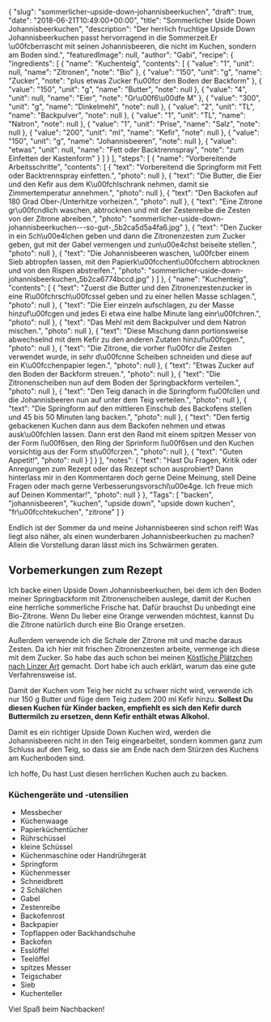 {
    "slug": "sommerlicher-upside-down-johannisbeerkuchen",
    "draft": true,
    "date": "2018-06-21T10:49:00+00:00",
    "title": "Sommerlicher Uside Down Johannisbeerkuchen",
    "description": "Der herrlich fruchtige Upside Down Johannisbeerkuchen passt hervorragend in die Sommerzeit.Er \u00fcberrascht mit seinen Johannisbeeren, die nicht im Kuchen, sondern am Boden sind.",
    "featuredImage": null,
    "author": "Gabi",
    "recipe": {
        "ingredients": [
            {
                "name": "Kuchenteig",
                "contents": [
                    {
                        "value": "1",
                        "unit": null,
                        "name": "Zitronen",
                        "note": "Bio"
                    },
                    {
                        "value": "150",
                        "unit": "g",
                        "name": "Zucker",
                        "note": "plus etwas Zucker f\u00fcr den Boden der Backform"
                    },
                    {
                        "value": "150",
                        "unit": "g",
                        "name": "Butter",
                        "note": null
                    },
                    {
                        "value": "4",
                        "unit": null,
                        "name": "Eier",
                        "note": "Gr\u00f6\u00dfe M"
                    },
                    {
                        "value": "300",
                        "unit": "g",
                        "name": "Dinkelmehl",
                        "note": null
                    },
                    {
                        "value": "2",
                        "unit": "TL",
                        "name": "Backpulver",
                        "note": null
                    },
                    {
                        "value": "1",
                        "unit": "TL",
                        "name": "Natron",
                        "note": null
                    },
                    {
                        "value": "1",
                        "unit": "Prise",
                        "name": "Salz",
                        "note": null
                    },
                    {
                        "value": "200",
                        "unit": "ml",
                        "name": "Kefir",
                        "note": null
                    },
                    {
                        "value": "150",
                        "unit": "g",
                        "name": "Johannisbeeren",
                        "note": null
                    },
                    {
                        "value": "etwas",
                        "unit": null,
                        "name": "Fett oder Backtrennspray",
                        "note": "zum Einfetten der Kastenform"
                    }
                ]
            }
        ],
        "steps": [
            {
                "name": "Vorbereitende Arbeitsschritte",
                "contents": [
                    {
                        "text": "Vorbereitend die Springform mit Fett oder Backtrennspray einfetten.",
                        "photo": null
                    },
                    {
                        "text": "Die Butter, die Eier und den Kefir aus dem K\u00fchlschrank nehmen, damit sie Zimmertemperatur annehmen.",
                        "photo": null
                    },
                    {
                        "text": "Den  Backofen auf 180 Grad Ober-\/Unterhitze vorheizen.",
                        "photo": null
                    },
                    {
                        "text": "Eine Zitrone gr\u00fcndlich waschen, abtrocknen und mit der Zestenreibe die Zesten von der Zitrone abreiben.",
                        "photo": "sommerlicher-uside-down-johannisbeerkuchen---so-gut-_5b2ca5d5a4fa6.jpg"
                    },
                    {
                        "text": "Den Zucker in ein Sch\u00e4lchen geben und dann die Zitronenzesten zum Zucker geben, gut mit der Gabel vermengen und zun\u00e4chst beiseite stellen.",
                        "photo": null
                    },
                    {
                        "text": "Die Johannisbeeren waschen, \u00fcber einem Sieb abtropfen lassen, mit den Papierk\u00fcchent\u00fcchern abtrocknen und von den Rispen abstreifen.",
                        "photo": "sommerlicher-uside-down-johannisbeerkuchen_5b2ca6774bccd.jpg"
                    }
                ]
            },
            {
                "name": "Kuchenteig",
                "contents": [
                    {
                        "text": "Zuerst die Butter und den Zitronenzestenzucker in eine R\u00fchrsch\u00fcssel geben und zu einer hellen Masse schlagen.",
                        "photo": null
                    },
                    {
                        "text": "Die Eier einzeln aufschlagen, zu der Masse hinzuf\u00fcgen und jedes Ei etwa eine halbe Minute lang einr\u00fchren.",
                        "photo": null
                    },
                    {
                        "text": "Das Mehl mit dem Backpulver und dem Natron mischen.",
                        "photo": null
                    },
                    {
                        "text": "Diese Mischung dann portionsweise abwechselnd mit dem Kefir zu den anderen Zutaten hinzuf\u00fcgen.",
                        "photo": null
                    },
                    {
                        "text": "Die Zitrone, die vorher f\u00fcr die Zesten verwendet wurde, in sehr d\u00fcnne Scheiben schneiden und diese auf ein K\u00fcchenpapier legen.",
                        "photo": null
                    },
                    {
                        "text": "Etwas Zucker auf den Boden der Backform streuen.",
                        "photo": null
                    },
                    {
                        "text": "Die Zitronenscheiben nun auf dem Boden der Springbackform verteilen.",
                        "photo": null
                    },
                    {
                        "text": "Den Teig danach in die Springform f\u00fcllen und die Johannisbeeren nun auf unter dem Teig verteilen.",
                        "photo": null
                    },
                    {
                        "text": "Die Springform auf den mittleren Einschub des Backofens stellen und 45 bis 50 Minuten lang backen.",
                        "photo": null
                    },
                    {
                        "text": "Den fertig gebackenen Kuchen dann aus dem Backofen nehmen und etwas ausk\u00fchlen lassen. Dann erst den Rand mit einem spitzen Messer von der Form l\u00f6sen, den Ring der Sprinform l\u00f6sen und den Kuchen vorsichtig aus der Form st\u00fcrzen.",
                        "photo": null
                    },
                    {
                        "text": "Guten Appetit!",
                        "photo": null
                    }
                ]
            }
        ],
        "notes": {
            "text": "Hast Du Fragen, Kritik oder Anregungen zum Rezept oder das Rezept schon ausprobiert? Dann hinterlass mir in den Kommentaren doch gerne Deine Meinung, stell Deine Fragen oder mach gerne Verbesserungsvorschl\u00e4ge. Ich freue mich auf Deinen Kommentar!",
            "photo": null
        }
    },
    "Tags": [
        "backen",
        "johannisbeeren",
        "kuchen",
        "upside down",
        "upside down kuchen",
        "fr\u00fcchtekuchen",
        "zitrone"
    ]
}

Endlich ist der Sommer da und meine Johannisbeeren sind schon reif! Was liegt also näher, als einen wunderbaren Johannisbeerkuchen zu machen? Allein die Vorstellung daran lässt mich ins Schwärmen geraten.


## Vorbemerkungen zum Rezept

Ich backe einen Upside Down Johannisbeerkuchen, bei dem ich den Boden meiner Springbackform mit Zitronenscheiben auslege, damit der Kuchen eine herrliche  sommerliche Frische hat. Dafür brauchst Du  unbedingt eine Bio-Zitrone. Wenn Du lieber eine Orange verwenden möchtest, kannst Du die Zitrone natürlich durch eine Bio Orange ersetzen.

Außerdem verwende ich die Schale der Zitrone mit und mache daraus Zesten. Da ich hier mit frischen Zitronenzesten arbeite, vermenge ich diese mit dem Zucker. So habe das auch schon bei meinen [Köstliche Plätzchen nach Linzer Art](https://kochfokus.de/artikel/koestliche-plaetzchen-nach-linzer-art/ "Köstliche Plätzchen nach Linzer Art") gemacht. Dort habe ich auch erklärt, warum das eine gute Verfahrensweise ist.

Damit der Kuchen vom Teig her nicht zu schwer nicht wird, verwende ich nur 150 g Butter und füge dem Teig zudem 200 ml  Kefir hinzu. **Sollest Du diesen Kuchen für Kinder backen, empfiehlt es sich den Kefir durch Buttermilch zu ersetzen, denn Kefir enthält etwas Alkohol.**

Damit es ein richtiger Upside Down Kuchen wird, werden die Johannisbeeren nicht in den Teig eingearbeitet, sondern kommen ganz zum Schluss auf den Teig, so dass sie am Ende nach dem Stürzen des Kuchens am Kuchenboden sind.

Ich hoffe, Du hast Lust diesen herrlichen Kuchen auch zu backen.

### Küchengeräte und -utensilien

- Messbecher
- Küchenwaage
- Papierküchentücher
- Rührschüssel
- kleine Schüssel
- Küchenmaschine oder Handrührgerät
- Springform
- Küchenmesser
- Schneidbrett
- 2 Schälchen
- Gabel
- Zestenreibe
- Backofenrost
- Backpapier
- Topflappen oder Backhandschuhe
- Backofen
- Esslöffel
- Teelöffel
- spitzes Messer
- Teigschaber
- Sieb
- Kuchenteller


Viel Spaß beim Nachbacken!
